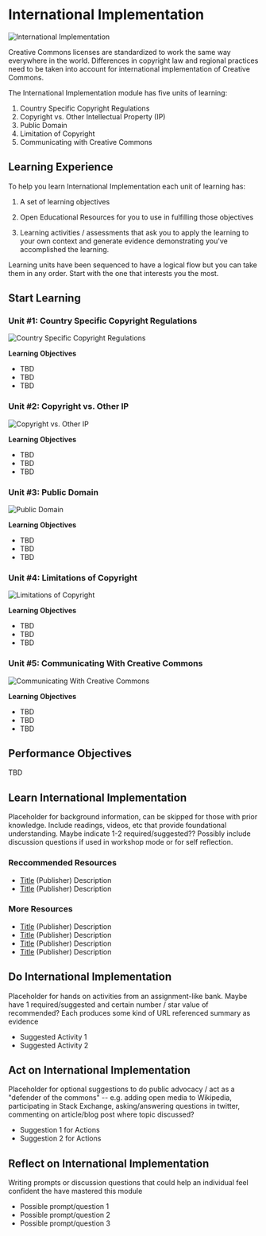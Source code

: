 # International Implementation

![International Implementation](https://github.com/creativecommons/cc-cert-map/blob/master/img/InternationalImplementation.jpg "International Implementation")

Creative Commons licenses are standardized to work the same way everywhere in the world. Differences in copyright law and regional practices need to be taken into account for international implementation of Creative Commons. 

The International Implementation module has five units of learning:

1. Country Specific Copyright Regulations
2. Copyright vs. Other Intellectual Property (IP)
3. Public Domain 
4. Limitation of Copyright
5. Communicating with Creative Commons

## Learning Experience

To help you learn International Implementation each unit of learning has:

1. A set of learning objectives

2. Open Educational Resources for you to use in fulfilling those objectives

3. Learning activities / assessments that ask you to apply the learning to your own context and generate evidence demonstrating you've accomplished the learning. 

Learning units have been sequenced to have a logical flow but you can take them in any order. Start with the one that interests you the most.

## Start Learning

### Unit #1: Country Specific Copyright Regulations

![Country Specific Copyright Regulations](https://github.com/creativecommons/cc-cert-map/blob/master/img/IntCountrySpecific.jpg "Country Specific Copyright Regulations")

**Learning Objectives**
* TBD
* TBD
* TBD

### Unit #2: Copyright vs. Other IP

![Copyright vs. Other IP](https://github.com/creativecommons/cc-cert-map/blob/master/img/IntCopyrightvsOtherIP.jpg "Copyright vs. Other IP")

**Learning Objectives**
* TBD
* TBD
* TBD

### Unit #3: Public Domain

![Public Domain](https://github.com/creativecommons/cc-cert-map/blob/master/img/IntPublicDomain.jpg "Public Domain")

**Learning Objectives**
* TBD
* TBD
* TBD

### Unit #4: Limitations of Copyright

![Limitations of Copyright](https://github.com/creativecommons/cc-cert-map/blob/master/img/IntLimitationsofCopyright.jpg "Limitations of Copyright")

**Learning Objectives**
* TBD
* TBD
* TBD

### Unit #5: Communicating With Creative Commons

![Communicating With Creative Commons](https://github.com/creativecommons/cc-cert-map/blob/master/img/IntCommunicatingCC.jpg "Communicating With Creative Commons")

**Learning Objectives**
* TBD
* TBD
* TBD

## Performance Objectives

TBD



## Learn International Implementation

Placeholder for background information, can be skipped for those with prior knowledge. Include readings, videos, etc that provide foundational understanding. Maybe indicate  1-2 required/suggested?? Possibly include discussion questions if used in workshop mode or for self reflection.

### Reccommended Resources

* [Title](http://) (Publisher) Description
* [Title](http://) (Publisher) Description

### More Resources

* [Title](http://) (Publisher) Description
* [Title](http://) (Publisher) Description
* [Title](http://) (Publisher) Description
* [Title](http://) (Publisher) Description


## Do International Implementation

Placeholder for hands on activities from an assignment-like bank. Maybe have 1 required/suggested and certain number / star value of recommended? Each produces some kind of URL referenced summary as evidence

* Suggested Activity 1
* Suggested Activity 2

## Act on International Implementation

Placeholder for optional suggestions to do public advocacy / act as a "defender of the commons"  -- e.g.  adding open media to Wikipedia, participating in Stack Exchange, asking/answering questions in twitter, commenting on article/blog post where topic discussed?

* Suggestion 1 for Actions
* Suggestion 2 for Actions

## Reflect on International Implementation

Writing prompts or discussion questions that could help an individual feel confident the have mastered this module

* Possible prompt/question 1
* Possible prompt/question 2
* Possible prompt/question 3

